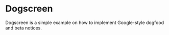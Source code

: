# Dogscreen
Dogscreen is a simple example on how to implement Google-style dogfood and beta notices.
